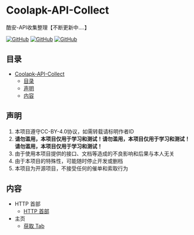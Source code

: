 # Coolapk-API-Collect
酷安-API收集整理【不断更新中....】

<a href="https://github.com/wherewhere/Coolapk-API-Collect/blob/master/LICENSE"><img alt="GitHub" src="https://img.shields.io/github/license/wherewhere/Coolapk-API-Collect.svg?label=License&style=flat-square"></a>
<a href="https://github.com/wherewhere/Coolapk-API-Collect/issues"><img alt="GitHub" src="https://img.shields.io/github/issues/wherewhere/Coolapk-API-Collect.svg?label=Issues&style=flat-square"></a>
<a href="https://github.com/wherewhere/Coolapk-API-Collect/stargazers"><img alt="GitHub" src="https://img.shields.io/github/stars/wherewhere/Coolapk-API-Collect.svg?label=Stars&style=flat-square"></a>

## 目录
- [Coolapk-API-Collect](#coolapk-api-collect)
  - [目录](#目录)
  - [声明](#声明)
  - [内容](#内容)

## 声明

1. 本项目遵守CC-BY-4.0协议，如需转载请标明作者ID
2. **请勿滥用，本项目仅用于学习和测试！请勿滥用，本项目仅用于学习和测试！请勿滥用，本项目仅用于学习和测试！**
3. 由于使用本项目提供的接口、文档等造成的不良影响和后果与本人无关
4. 由于本项目的特殊性，可能随时停止开发或删档
5. 本项目为开源项目，不接受任何的催单和索取行为

## 内容
- HTTP 首部
  - [HTTP 首部](https://wherewhere.github.io/Coolapk-API-Collect/Coolapk-API/HTTP首部/HTTP首部.html "HTTP 首部")
- 主页
  - [获取 Tab](https://wherewhere.github.io/Coolapk-API-Collect/Coolapk-API/主页/获取Tab.html "获取 Tab")